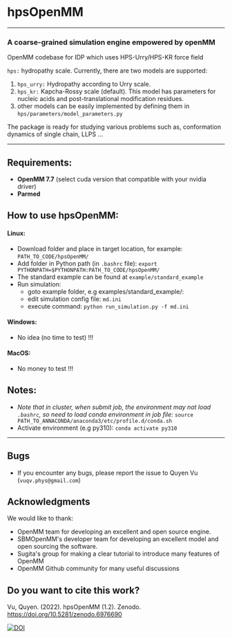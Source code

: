 # hpsOpenMM

-------------------------------------
### A coarse-grained simulation engine empowered by openMM

OpenMM codebase for IDP which uses HPS-Urry/HPS-KR force field



`hps:` hydropathy scale. Currently, there are two models are supported:

1) `hps_urry:` Hydropathy according to Urry scale.
2) `hps_kr:`  Kapcha-Rossy scale (default).
   This model has parameters for nucleic acids and post-translational modification residues.
3) other models can be easily implemented by defining them in `hps/parameters/model_parameters.py`

The package is ready for studying various problems such as, conformation dynamics of single chain, LLPS ...


-------------------------------------

## Requirements:

- **OpenMM 7.7** (select cuda version that compatible with your nvidia driver)
- **Parmed**

## How to use hpsOpenMM:

#### Linux:

- Download folder and place in target location, for example: `PATH_TO_CODE/hpsOpenMM/`
- Add folder in Python path (in `.bashrc` file): `export PYTHONPATH=$PYTHONPATH:PATH_TO_CODE/hpsOpenMM/`
- The standard example can be found at `example/standard_example`
- Run simulation: 
  - goto example folder, e.g examples/standard_example/: 
  - edit simulation config file: `md.ini`
  - execute command: `python run_simulation.py -f md.ini`
#### Windows:

- No idea (no time to test) !!!

#### MacOS:

- No money to test !!!

## Notes:

- *Note that in cluster, when submit job, the environment may not load `.bashrc`, so need to
  load conda environment in job file:*
  `source PATH_TO_ANNACONDA/anaconda3/etc/profile.d/conda.sh`
- Activate environment (e.g py310): `conda activate py310`

-------------------------------------

## Bugs

- If you encounter any bugs, please report the issue to Quyen Vu (`vuqv.phys@gmail.com`)

## Acknowledgments

We would like to thank:

- OpenMM team for developing an excellent and open source engine.
- SBMOpenMM's developer team for developing an excellent model and open sourcing the software.
- Sugita's group for making a clear tutorial to introduce many features of OpenMM
- OpenMM Github community for many useful discussions

## Do you want to cite this work?

Vu, Quyen. (2022). hpsOpenMM (1.2). Zenodo. https://doi.org/10.5281/zenodo.6976690

[![DOI](https://zenodo.org/badge/DOI/10.5281/zenodo.6976690.svg)](https://doi.org/10.5281/zenodo.6976690)